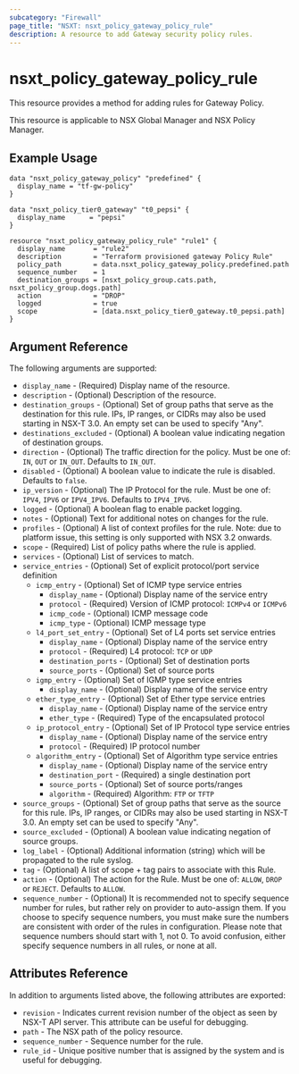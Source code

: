 ```yaml
---
subcategory: "Firewall"
page_title: "NSXT: nsxt_policy_gateway_policy_rule"
description: A resource to add Gateway security policy rules.
---
```


# nsxt_policy_gateway_policy_rule

This resource provides a method for adding rules for  Gateway Policy.

This resource is applicable to NSX Global Manager and NSX Policy Manager.

## Example Usage

```hcl
data "nsxt_policy_gateway_policy" "predefined" {
  display_name = "tf-gw-policy"
}

data "nsxt_policy_tier0_gateway" "t0_pepsi" {
  display_name      = "pepsi"
}

resource "nsxt_policy_gateway_policy_rule" "rule1" {
  display_name       = "rule2"
  description        = "Terraform provisioned gateway Policy Rule"
  policy_path        = data.nsxt_policy_gateway_policy.predefined.path
  sequence_number    = 1
  destination_groups = [nsxt_policy_group.cats.path, nsxt_policy_group.dogs.path]
  action             = "DROP"
  logged             = true
  scope              = [data.nsxt_policy_tier0_gateway.t0_pepsi.path]
}
```

## Argument Reference

The following arguments are supported:
    
* `display_name` - (Required) Display name of the resource.
* `description` - (Optional) Description of the resource.
* `destination_groups` - (Optional) Set of group paths that serve as the destination for this rule. IPs, IP ranges, or CIDRs may also be used starting in NSX-T 3.0. An empty set can be used to specify "Any".
* `destinations_excluded` - (Optional) A boolean value indicating negation of destination groups.
* `direction` - (Optional) The traffic direction for the policy. Must be one of: `IN`, `OUT` or `IN_OUT`. Defaults to `IN_OUT`.
* `disabled` - (Optional) A boolean value to indicate the rule is disabled. Defaults to `false`.
* `ip_version` - (Optional) The IP Protocol for the rule. Must be one of: `IPV4`, `IPV6` or `IPV4_IPV6`. Defaults to `IPV4_IPV6`.
* `logged` - (Optional) A boolean flag to enable packet logging.
* `notes` - (Optional) Text for additional notes on changes for the rule.
* `profiles` - (Optional) A list of context profiles for the rule. Note: due to platform issue, this setting is only supported with NSX 3.2 onwards.
* `scope` - (Required) List of policy paths where the rule is applied.
* `services` - (Optional) List of services to match.
* `service_entries` - (Optional) Set of explicit protocol/port service definition
    * `icmp_entry` - (Optional) Set of ICMP type service entries
        * `display_name` - (Optional) Display name of the service entry
        * `protocol` - (Required) Version of ICMP protocol: `ICMPv4` or `ICMPv6`
        * `icmp_code` - (Optional) ICMP message code
        * `icmp_type` - (Optional) ICMP message type
    * `l4_port_set_entry` - (Optional) Set of L4 ports set service entries
        * `display_name` - (Optional) Display name of the service entry
        * `protocol` - (Required) L4 protocol: `TCP` or `UDP`
        * `destination_ports` - (Optional) Set of destination ports
        * `source_ports` - (Optional) Set of source ports
    * `igmp_entry` - (Optional) Set of IGMP type service entries
        * `display_name` - (Optional) Display name of the service entry
    * `ether_type_entry` - (Optional) Set of Ether type service entries
        * `display_name` - (Optional) Display name of the service entry
        * `ether_type` - (Required) Type of the encapsulated protocol
    * `ip_protocol_entry` - (Optional) Set of IP Protocol type service entries
        * `display_name` - (Optional) Display name of the service entry
        * `protocol` - (Required) IP protocol number
    * `algorithm_entry` - (Optional) Set of Algorithm type service entries
        * `display_name` - (Optional) Display name of the service entry
        * `destination_port` - (Required) a single destination port
        * `source_ports` - (Optional) Set of source ports/ranges
        * `algorithm` - (Required) Algorithm: `FTP` or `TFTP`
* `source_groups` - (Optional) Set of group paths that serve as the source for this rule. IPs, IP ranges, or CIDRs may also be used starting in NSX-T 3.0. An empty set can be used to specify "Any".
* `source_excluded` - (Optional) A boolean value indicating negation of source groups.
* `log_label` - (Optional) Additional information (string) which will be propagated to the rule syslog.
* `tag` - (Optional) A list of scope + tag pairs to associate with this Rule.
* `action` - (Optional) The action for the Rule. Must be one of: `ALLOW`, `DROP` or `REJECT`. Defaults to `ALLOW`.
* `sequence_number` - (Optional) It is recommended not to specify sequence number for rules, but rather rely on provider to auto-assign them. If you choose to specify sequence numbers, you must make sure the numbers are consistent with order of the rules in configuration. Please note that sequence numbers should start with 1, not 0. To avoid confusion, either specify sequence numbers in all rules, or none at all.

## Attributes Reference

In addition to arguments listed above, the following attributes are exported:

* `revision` - Indicates current revision number of the object as seen by NSX-T API server. This attribute can be useful for debugging.
* `path` - The NSX path of the policy resource.
* `sequence_number` - Sequence number for the rule.
* `rule_id` - Unique positive number that is assigned by the system and is useful for debugging.

